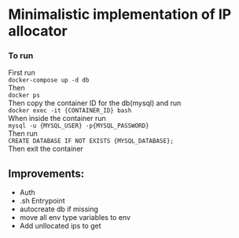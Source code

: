 <!--  -->
# Minimalistic implementation of IP allocator


### To run
First run <br>
`docker-compose up -d db` <br>
Then <br>
`docker ps` <br>
Then copy the container ID for the db(mysql) and run <br>
`docker exec -it {CONTAINER_ID} bash` <br>
When inside the container run <br>
`mysql -u {MYSQL_USER} -p{MYSQL_PASSWORD}` <br>
Then run <br>
`CREATE DATABASE IF NOT EXISTS {MYSQL_DATABASE};` <br>
Then exit the container <br>

## Improvements:
- Auth
- .sh Entrypoint
- autocreate db if missing
- move all env type variables to env
- Add unllocated ips to get